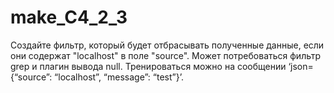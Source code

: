 # make_C4_2_3
Создайте фильтр, который будет отбрасывать полученные данные, если они содержат "localhost" в поле "source". Может потребоваться фильтр grep и плагин вывода null.  Тренироваться можно на сообщении ‘json={“source”: “localhost”, “message”: “test”}’.
